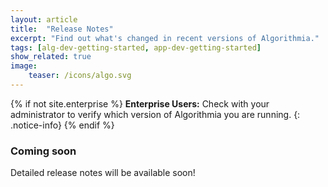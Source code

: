 ```yaml
---
layout: article
title:  "Release Notes"
excerpt: "Find out what's changed in recent versions of Algorithmia."
tags: [alg-dev-getting-started, app-dev-getting-started]
show_related: true
image:
    teaser: /icons/algo.svg
---
```


{% if not site.enterprise %}
**Enterprise Users:** Check with your administrator to verify which version of Algorithmia you are running.
{: .notice-info}
{% endif %}

### Coming soon

Detailed release notes will be available soon!

